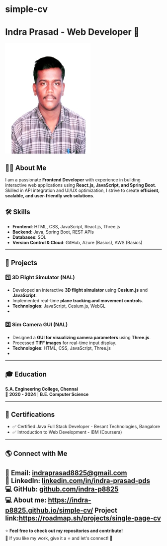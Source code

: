 # simple-cv
# Indra Prasad - Web Developer 🚀

![Profile Banner](images/image1.jpg) <!-- Replace with your banner image -->

## 👨‍💻 About Me
I am a passionate **Frontend Developer** with experience in building interactive web applications using **React.js, JavaScript, and Spring Boot**. Skilled in API integration and UI/UX optimization, I strive to create **efficient, scalable, and user-friendly web solutions**.

## 🛠 Skills
- **Frontend**: HTML, CSS, JavaScript, React.js, Three.js  
- **Backend**: Java, Spring Boot, REST APIs  
- **Databases**: SQL  
- **Version Control & Cloud**: GitHub, Azure (Basics), AWS (Basics)  

---

## 📂 Projects

### **1️⃣ 3D Flight Simulator (NAL)**
- Developed an interactive **3D flight simulator** using **Cesium.js** and **JavaScript**.
- Implemented real-time **plane tracking and movement controls**.
- **Technologies**: JavaScript, Cesium.js, WebGL  
- 

### **2️⃣ Sim Camera GUI (NAL)**
- Designed a **GUI for visualizing camera parameters** using **Three.js**.
- Processed **TIFF images** for real-time input display.
- **Technologies**: HTML, CSS, JavaScript, Three.js  
- 

---

## 🎓 Education
**S.A. Engineering College, Chennai**  
📅 **2020 - 2024** | **B.E. Computer Science**  


---

## 📜 Certifications
- ✅ Certified Java Full Stack Developer - Besant Technologies, Bangalore  
- ✅ Introduction to Web Development - IBM (Coursera)  

---

## 🌎 Connect with Me
📧 Email: [indraprasad8825@gmail.com](mailto:indraprasad8825@gmail.com)  
🔗 LinkedIn: [linkedin.com/in/indra-prasad-pds](https://linkedin.com/in/indra-prasad-pds)  
💻 GitHub: [github.com/indra-p8825](https://github.com/indra-p8825)  
💻 About me: https://indra-p8825.github.io/simple-cv/
Project link:https://roadmap.sh/projects/single-page-cv
---

⭐ **Feel free to check out my repositories and contribute!**  
📌 If you like my work, give it a ⭐ and let's connect! 🚀
